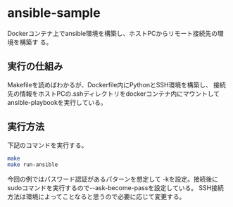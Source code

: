 # ansible-sample

Dockerコンテナ上でansible環境を構築し、ホストPCからリモート接続先の環境を構築す
る。

## 実行の仕組み

Makefileを読めばわかるが、Dockerfile内にPythonとSSH環境を構築し、
接続先の情報をホストPCの.sshディレクトリをdockerコンテナ内にマウントして
ansible-playbookを実行している。

## 実行方法

下記のコマンドを実行する。

```bash
make
make run-ansible
```

今回の例ではパスワード認証があるパターンを想定して
-kを設定。接続後にsudoコマンドを実行するので--ask-become-passを設定している。
SSH接続方法は環境によってことなると思うので必要に応じて変更する。
